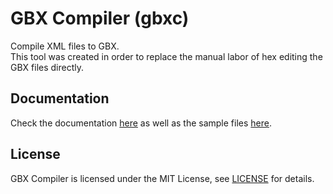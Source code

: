 # GBX Compiler (gbxc)
Compile XML files to GBX.  
This tool was created in order to replace the manual labor of hex editing the GBX files directly.

## Documentation
Check the documentation [here](https://github.com/GreffMASTER/gbxc/tree/main/Doc) as well as the sample files [here](https://github.com/GreffMASTER/gbxc/tree/main/Samples/TM1.0/GameData).

## License
GBX Compiler is licensed under the MIT License, see [LICENSE](https://github.com/GreffMASTER/gbxc/blob/main/LICENSE) for details.

